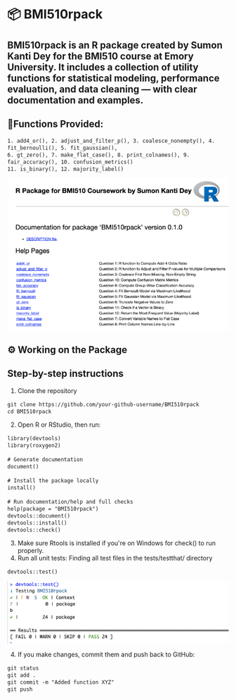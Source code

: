 # 📦 BMI510rpack

**BMI510rpack** is an R package created by Sumon Kanti Dey for the BMI510 course at Emory University. It includes a collection of utility functions for statistical modeling, performance evaluation, and data cleaning — with clear documentation and examples.
---

## 📌Functions Provided:
```
1. add4_or(), 2. adjust_and_filter_p(), 3. coalesce_nonempty(), 4. fit_bernoulli(), 5. fit_gaussian(),
6. gt_zero(), 7. make_flat_case(), 8. print_colnames(), 9. fair_accuracy(), 10. confusion_metrics()
11. is_binary(), 12. majority_label()
```
![unit_test](assets/img.png)

## ⚙️ Working on the Package

## Step-by-step instructions
1. Clone the repository
```
git clone https://github.com/your-github-username/BMI510rpack
cd BMI510rpack
```
2. Open R or RStudio, then run: 
```
library(devtools)
library(roxygen2)

# Generate documentation
document()

# Install the package locally
install()

# Run documentation/help and full checks
help(package = "BMI510rpack")
devtools::document()
devtools::install()
devtools::check()
```

3.  Make sure Rtools is installed if you're on Windows for check() to run properly.
4. Run all unit tests: Finding all test files in the tests/testthat/ directory
```
devtools::test()
```
![unit_test](assets/unit_test.png)


4. If you make changes, commit them and push back to GitHub:
```
git status
git add .
git commit -m "Added function XYZ"
git push
```